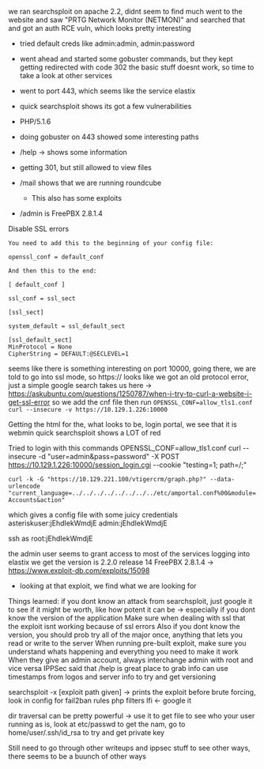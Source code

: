 we ran searchsploit on apache 2.2, didnt seem to find much
went to the website and saw "PRTG Network Monitor (NETMON)" and searched that and got an auth RCE vuln, which looks pretty interesting
- tried default creds like admin:admin, admin:password

- went ahead and started some gobuster commands, but they kept getting redirected with code 302
the basic stuff doesnt work, so time to take a look at other services

- went to port 443, which seems like the service elastix
- quick searchsploit shows its got a few vulnerabilities

- PHP/5.1.6
- doing gobuster on 443 showed some interesting paths
- /help -> shows some information
- getting 301, but still allowed to view files
- /mail shows that we are running roundcube
    - This also has some exploits
- /admin is FreePBX 2.8.1.4

Disable SSL errors
```
You need to add this to the beginning of your config file:

openssl_conf = default_conf

And then this to the end:

[ default_conf ]

ssl_conf = ssl_sect

[ssl_sect]

system_default = ssl_default_sect

[ssl_default_sect]
MinProtocol = None
CipherString = DEFAULT:@SECLEVEL=1
```

seems like there is something interesting on port 10000, going there, we are told to go into ssl mode, so https://
looks like we got an old protocol error, just a simple google search takes us here -> https://askubuntu.com/questions/1250787/when-i-try-to-curl-a-website-i-get-ssl-error
so we add the cnf file then run 
`OPENSSL_CONF=allow_tls1.conf curl --insecure -v https://10.129.1.226:10000`

Getting the html for the, what looks to be, login portal, we see that it is webmin
quick searchsploit shows a LOT of red

Tried to login with this commands
OPENSSL_CONF=allow_tls1.conf curl --insecure -d "user=admin&pass=password" -X POST https://10.129.1.226:10000/session_login.cgi --cookie "testing=1; path=/;"

`curl -k -G "https://10.129.221.100/vtigercrm/graph.php?" --data-urlencode "current_language=../../../../../../../../etc/amportal.conf%00&module=Accounts&action"`

which gives a config file with some juicy credentials
asteriskuser:jEhdIekWmdjE
admin:jEhdIekWmdjE

ssh as root:jEhdIekWmdjE

the admin user seems to grant access to most of the services
logging into elastix we get the version is 2.2.0 release 14
FreePBX 2.8.1.4 -> https://www.exploit-db.com/exploits/15098
- looking at that exploit, we find what we are looking for

Things learned:
if you dont know an attack from searchsploit, just google it to see if it might be worth, like how potent it can be -> especially if you dont know the version of the application
Make sure when dealing with ssl that the exploit isnt working because of ssl errors
Also if you dont know the version, you should prob try all of the major once, anything that lets you read or write to the server
When running pre-built exploit, make sure you understand whats happening and everything you need to make it work
When they give an admin account, always interchange admin with root and vice versa
IPPSec said that /help is great place to grab info
can use timestamps from logos and server info to try and get versioning

searchsploit -x [exploit path given] -> prints the exploit
before brute forcing, look in config for fail2ban rules
php filters lfi <- google it

dir traversal can be pretty powerful -> use it to get file to see who your user running as is, look at etc/passwd to get the nam, go to home/user/.ssh/id_rsa to try and get private key

Still need to go through other writeups and ippsec stuff to see other ways, there seems to be a buunch of other ways